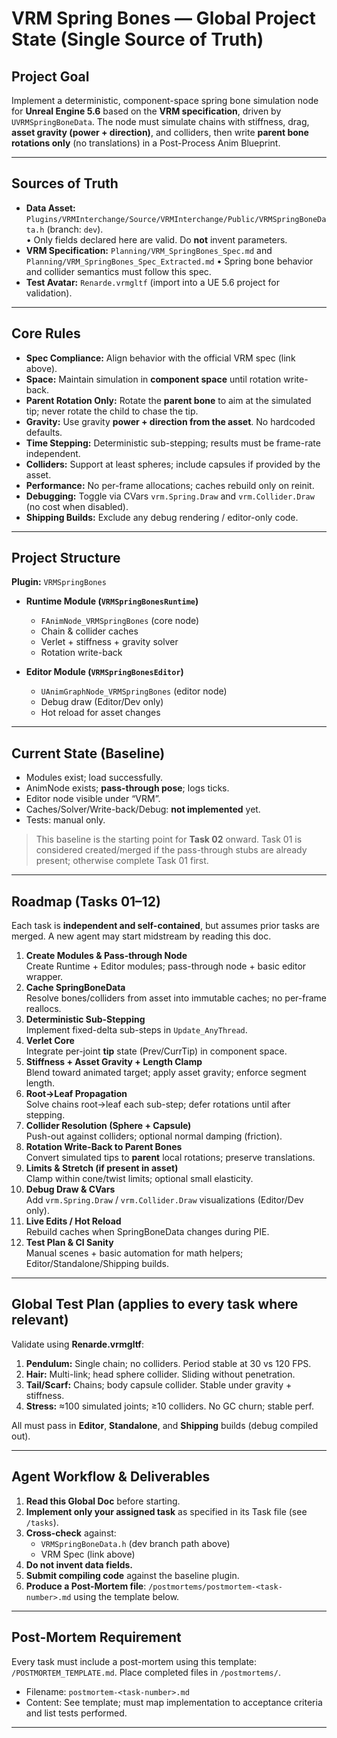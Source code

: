# VRM Spring Bones — Global Project State (Single Source of Truth)

## Project Goal
Implement a deterministic, component-space spring bone simulation node for **Unreal Engine 5.6** based on the **VRM specification**, driven by `UVRMSpringBoneData`. The node must simulate chains with stiffness, drag, **asset gravity (power + direction)**, and colliders, then write **parent bone rotations only** (no translations) in a Post-Process Anim Blueprint.

---

## Sources of Truth
- **Data Asset:** `Plugins/VRMInterchange/Source/VRMInterchange/Public/VRMSpringBoneData.h` (branch: `dev`).  
  • Only fields declared here are valid. Do **not** invent parameters.  
- **VRM Specification:** `Planning/VRM_SpringBones_Spec.md` and `Planning/VRM_SpringBones_Spec_Extracted.md` 
  • Spring bone behavior and collider semantics must follow this spec.  
- **Test Avatar:** `Renarde.vrmgltf` (import into a UE 5.6 project for validation).

---

## Core Rules
- **Spec Compliance:** Align behavior with the official VRM spec (link above).
- **Space:** Maintain simulation in **component space** until rotation write-back.
- **Parent Rotation Only:** Rotate the **parent bone** to aim at the simulated tip; never rotate the child to chase the tip.
- **Gravity:** Use gravity **power + direction from the asset**. No hardcoded defaults.
- **Time Stepping:** Deterministic sub-stepping; results must be frame-rate independent.
- **Colliders:** Support at least spheres; include capsules if provided by the asset.
- **Performance:** No per-frame allocations; caches rebuild only on reinit.
- **Debugging:** Toggle via CVars `vrm.Spring.Draw` and `vrm.Collider.Draw` (no cost when disabled).
- **Shipping Builds:** Exclude any debug rendering / editor-only code.

---

## Project Structure
**Plugin:** `VRMSpringBones`

- **Runtime Module (`VRMSpringBonesRuntime`)**
  - `FAnimNode_VRMSpringBones` (core node)
  - Chain & collider caches
  - Verlet + stiffness + gravity solver
  - Rotation write-back

- **Editor Module (`VRMSpringBonesEditor`)**
  - `UAnimGraphNode_VRMSpringBones` (editor node)
  - Debug draw (Editor/Dev only)
  - Hot reload for asset changes

---

## Current State (Baseline)
- Modules exist; load successfully.
- AnimNode exists; **pass-through pose**; logs ticks.
- Editor node visible under “VRM”.
- Caches/Solver/Write-back/Debug: **not implemented** yet.
- Tests: manual only.

> This baseline is the starting point for **Task 02** onward. Task 01 is considered created/merged if the pass-through stubs are already present; otherwise complete Task 01 first.

---

## Roadmap (Tasks 01–12)
Each task is **independent and self-contained**, but assumes prior tasks are merged. A new agent may start midstream by reading this doc.

1. **Create Modules & Pass-through Node**  
   Create Runtime + Editor modules; pass-through node + basic editor wrapper.
2. **Cache SpringBoneData**  
   Resolve bones/colliders from asset into immutable caches; no per-frame reallocs.
3. **Deterministic Sub-Stepping**  
   Implement fixed-delta sub-steps in `Update_AnyThread`.
4. **Verlet Core**  
   Integrate per-joint **tip** state (Prev/CurrTip) in component space.
5. **Stiffness + Asset Gravity + Length Clamp**  
   Blend toward animated target; apply asset gravity; enforce segment length.
6. **Root→Leaf Propagation**  
   Solve chains root→leaf each sub-step; defer rotations until after stepping.
7. **Collider Resolution (Sphere + Capsule)**  
   Push-out against colliders; optional normal damping (friction).
8. **Rotation Write-Back to Parent Bones**  
   Convert simulated tips to **parent** local rotations; preserve translations.
9. **Limits & Stretch (if present in asset)**  
   Clamp within cone/twist limits; optional small elasticity.
10. **Debug Draw & CVars**  
    Add `vrm.Spring.Draw` / `vrm.Collider.Draw` visualizations (Editor/Dev only).
11. **Live Edits / Hot Reload**  
    Rebuild caches when SpringBoneData changes during PIE.
12. **Test Plan & CI Sanity**  
    Manual scenes + basic automation for math helpers; Editor/Standalone/Shipping builds.

---

## Global Test Plan (applies to every task where relevant)
Validate using **Renarde.vrmgltf**:

1. **Pendulum:** Single chain; no colliders. Period stable at 30 vs 120 FPS.
2. **Hair:** Multi-link; head sphere collider. Sliding without penetration.
3. **Tail/Scarf:** Chains; body capsule collider. Stable under gravity + stiffness.
4. **Stress:** ≈100 simulated joints; ≥10 colliders. No GC churn; stable perf.

All must pass in **Editor**, **Standalone**, and **Shipping** builds (debug compiled out).

---

## Agent Workflow & Deliverables
1. **Read this Global Doc** before starting.
2. **Implement only your assigned task** as specified in its Task file (see `/tasks`).
3. **Cross-check** against:
   - `VRMSpringBoneData.h` (dev branch path above)
   - VRM Spec (link above)
4. **Do not invent data fields.**
5. **Submit compiling code** against the baseline plugin.
6. **Produce a Post-Mortem file**: `/postmortems/postmortem-<task-number>.md` using the template below.

---

## Post-Mortem Requirement
Every task must include a post-mortem using this template: `/POSTMORTEM_TEMPLATE.md`. Place completed files in `/postmortems/`.

- Filename: `postmortem-<task-number>.md`
- Content: See template; must map implementation to acceptance criteria and list tests performed.

---